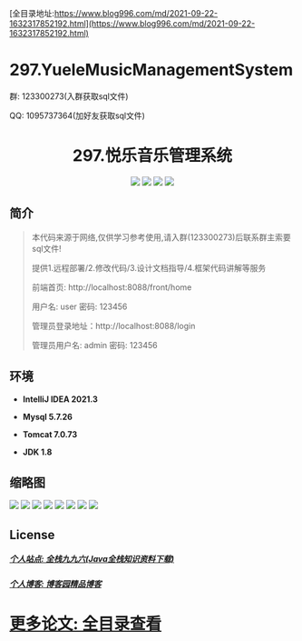 [全目录地址:https://www.blog996.com/md/2021-09-22-1632317852192.html](https://www.blog996.com/md/2021-09-22-1632317852192.html)
# 297.YueleMusicManagementSystem

<p>群: 123300273(入群获取sql文件)</p>
<p>QQ: 1095737364(加好友获取sql文件)</p>

<p><h1 align="center">297.悦乐音乐管理系统</h1></p>



<p align="center">
	<img src="https://img.shields.io/badge/jdk-1.8-orange.svg"/>
    <img src="https://img.shields.io/badge/springboot-5.x-lightgrey.svg"/>
    <img src="https://img.shields.io/badge/vue-3.x-blue.svg"/>
    <img src="https://img.shields.io/badge/mybatis-5.x-yellow.svg"/>
</p>

## 简介

> 本代码来源于网络,仅供学习参考使用,请入群(123300273)后联系群主索要sql文件!
>
> 提供1.远程部署/2.修改代码/3.设计文档指导/4.框架代码讲解等服务
> 
> 前端首页: http://localhost:8088/front/home
> 
> 用户名: user   密码: 123456
>
> 管理员登录地址：http://localhost:8088/login
>
> 管理员用户名: admin   密码: 123456
>


## 环境

- <b>IntelliJ IDEA 2021.3</b>

- <b>Mysql 5.7.26</b>

- <b>Tomcat 7.0.73</b>

- <b>JDK 1.8</b>





## 缩略图

![](https://img2023.cnblogs.com/blog/588112/202311/588112-20231102123609655-75016086.png)
![](https://img2023.cnblogs.com/blog/588112/202311/588112-20231102123613729-110639443.png)
![](https://img2023.cnblogs.com/blog/588112/202311/588112-20231102123617908-1736169229.png)
![](https://img2023.cnblogs.com/blog/588112/202311/588112-20231102123621811-1517927047.png)
![](https://img2023.cnblogs.com/blog/588112/202311/588112-20231102123625472-1610188543.png)
![](https://img2023.cnblogs.com/blog/588112/202311/588112-20231102123629269-2054840432.png)
![](https://img2023.cnblogs.com/blog/588112/202311/588112-20231102123633835-321544206.png)
![](https://img2023.cnblogs.com/blog/588112/202311/588112-20231102123638172-944640999.png)






## License

##### [个人站点: 全栈九九六(Java全栈知识资料下载)](https://www.blog996.com/)
##### [个人博客: 博客园精品博客](https://www.cnblogs.com/yysbolg/)
# [更多论文: 全目录查看](https://www.blog996.com/md/2021-09-22-1632317852192.html)


